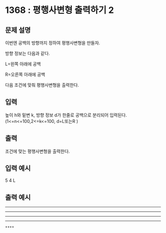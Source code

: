 # 1368 : 평행사변형 출력하기 2
  
## 문제 설명    
이번엔 공백의 방향까지 정하여 평행사변형을 만들자.

방향 정보는 다음과 같다.

L=왼쪽 아래에 공백

R=오른쪽 아래에 공백

다음 조건에 맞춰 평행사변형을 출력한다.

## 입력
높이 h와 밑변 k, 방향 정보 d가 한줄로 공백으로 분리되어 입력된다.(1<=n<=100,2<=k<=100, d=L또는R )

## 출력
조건에 맞는 평행사변형을 출력한다.

## 입력 예시   
5 4 L

## 출력 예시
****
 ****
  ****
   ****
    ****